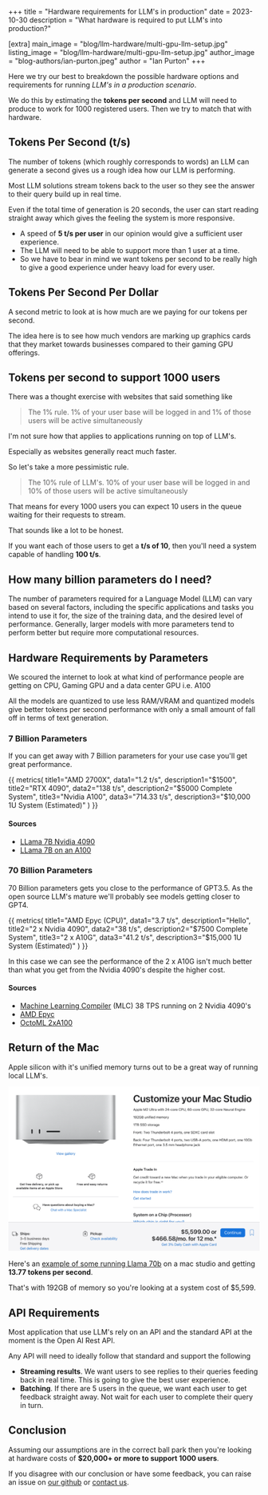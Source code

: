+++
title = "Hardware requirements for LLM's in production"
date = 2023-10-30
description = "What hardware is required to put LLM's into production?"

[extra]
main_image = "blog/llm-hardware/multi-gpu-llm-setup.jpg"
listing_image = "blog/llm-hardware/multi-gpu-llm-setup.jpg"
author_image = "blog-authors/ian-purton.jpeg"
author = "Ian Purton"
+++

Here we try our best to breakdown the possible hardware options and requirements for running *LLM's in a production scenario*.

We do this by estimating the **tokens per second** and LLM will need to produce to work for 1000 registered users. Then we try to match that with hardware.

## Tokens Per Second (t/s)

The number of tokens (which roughly corresponds to words) an LLM can generate a second gives us a rough idea how our LLM is performing.

Most LLM solutions stream tokens back to the user so they see the answer to their query build up in real time.

Even if the total time of generation is 20 seconds, the user can start reading straight away which gives the feeling the system is more responsive.

* A speed of **5 t/s per user** in our opinion would give a sufficient user experience.
* The LLM will need to be able to support more than 1 user at a time.
* So we have to bear in mind we want tokens per second to be really high to give a good experience under heavy load for every user.

## Tokens Per Second Per Dollar

A second metric to look at is how much are we paying for our tokens per second.

The idea here is to see how much vendors are marking up graphics cards that they market towards businesses compared to their gaming GPU offerings.

## Tokens per second to support 1000 users

There was a thought exercise with websites that said something like

> The 1% rule. 1% of your user base will be logged in and 1% of those users will be active simultaneously

I'm not sure how that applies to applications running on top of LLM's.

Especially as websites generally react much faster.

So let's take a more pessimistic rule.


> The 10% rule of LLM's. 10% of your user base will be logged in and 10% of those users will be active simultaneously

That means for every 1000 users you can expect 10 users in the queue waiting for their requests to stream.

That sounds like a lot to be honest.

If you want each of those users to get a **t/s of 10**, then you'll need a system capable of handling **100 t/s**.

## How many billion parameters do I need?

The number of parameters required for a Language Model (LLM) can vary based on several factors, including the specific applications and tasks you intend to use it for, the size of the training data, and the desired level of performance. Generally, larger models with more parameters tend to perform better but require more computational resources. 

## Hardware Requirements by Parameters

We scoured the internet to look at what kind of performance people are getting on CPU, Gaming GPU and a data center GPU i.e. A100

All the models are quantized to use less RAM/VRAM and quantized models give better tokens per second performance with only a small amount of fall off in terms of text generation.

### 7 Billion Parameters

If you can get away with 7 Billion parameters for your use case you'll get great performance.

{{ metrics(
    title1="AMD 2700X",
    data1="1.2 t/s",
    description1="$1500",
    title2="RTX 4090",
    data2="138 t/s",
    description2="$5000 Complete System",
    title3="Nvidia A100",
    data3="714.33 t/s",
    description3="$10,000 1U System (Estimated)"
) }}

#### Sources

* [LLama 7B Nvidia 4090](https://www.hardware-corner.net/guides/computer-to-run-llama-ai-model/)
* [LLama 7B on an A100](https://github.com/vllm-project/vllm/discussions/275)

### 70 Billion Parameters

70 Billion parameters gets you close to the performance of GPT3.5. As the open source LLM's mature we'll probably see models getting closer to GPT4.

{{ metrics(
    title1="AMD Epyc (CPU)",
    data1="3.7 t/s",
    description1="Hello",
    title2="2 x Nvidia 4090",
    data2="38 t/s",
    description2="$7500 Complete System",
    title3="2 x A10G",
    data3="41.2 t/s",
    description3="$15,000 1U System (Estimated)"
) }}

In this case we can see the performance of the 2 x A10G isn't much better than what you get from the Nvidia 4090's despite the higher cost.

#### Sources

* [Machine Learning Compiler](https://github.com/mlc-ai/mlc-llm) (MLC) 38 TPS running on 2 Nvidia 4090's
* [AMD Epyc](https://www.amd.com/en/products/cpu/amd-epyc-9654)
* [OctoML 2xA100](https://octoml.ai/blog/making-the-llama-2-herd-work-for-you-on-octoai/) 

## Return of the Mac

Apple silicon with it's unified memory turns out to be a great way of running local LLM's.

![](./mac-studio.png)

Here's an [example of some running Llama 70b](https://blog.gopenai.com/how-to-deploy-llama-2-as-api-on-mac-studio-m2-ultra-and-enable-remote-api-access-7c4e6423b2dd) on a mac studio and getting **13.77 tokens per second**.

That's with 192GB of memory so you're looking at a system cost of $5,599.

## API Requirements

Most application that use LLM's rely on an API and the standard API at the moment is the Open AI Rest API.

Any API will need to ideally follow that standard and support the following

* **Streaming results**. We want users to see replies to their queries feeding back in real time. This is going to give the best user experience.
* **Batching**. If there are 5 users in the queue, we want each user to get feedback straight away. Not wait for each user to complete their query in turn.

## Conclusion

Assuming our assumptions are in the correct ball park then you're looking at hardware costs of **$20,000+ or more to support 1000 users**.

If you disagree with our conclusion or have some feedback, you can raise an issue on [our github](https://github.com/bionic-gpt/bionic-gpt) or [contact us](https://bionic-gpt.com/contact/).